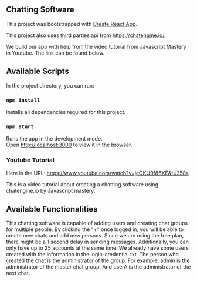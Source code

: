 
## Chatting Software
This project was bootstrapped with [Create React App](https://github.com/facebook/create-react-app).

This project also uses third parties api from https://chatengine.io/. 

We build our app with help from the video tutorial from Javascript Mastery in Youtube. The link can be found below. 

## Available Scripts

In the project directory, you can run:

### `npm install`

Installs all dependencies required for this project.

### `npm start`

Runs the app in the development mode.\
Open [http://localhost:3000](http://localhost:3000) to view it in the browser.

### Youtube Tutorial 

Here is the URL: https://www.youtube.com/watch?v=jcOKU9f86XE&t=258s

This is a video tutorial about creating a chatting software using chatengine.io by Javascript mastery. 

## Available Functionalities
This chatting software is capable of adding users and creating chat groups for multiple people. By clicking the "+" once logged in, you will be able to create new chats and add new persons. Since we are using the free plan, there might be a 1 second delay in sending messages. Additionally, you can only have up to 25 accounts at the same time. We already have some users created with the information in the login-credential.txt. The person who created the chat is the administrator of the group. For example, admin is the administrator of the master chat group. And userA is the administrator of the next chat.
